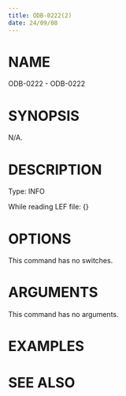 ```yaml
---
title: ODB-0222(2)
date: 24/09/08
---
```


# NAME

ODB-0222 - ODB-0222

# SYNOPSIS

N/A.

# DESCRIPTION

Type: INFO

While reading LEF file: {}

# OPTIONS

This command has no switches.

# ARGUMENTS

This command has no arguments.

# EXAMPLES

# SEE ALSO
